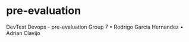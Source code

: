 # pre-evaluation
DevTest Devops - pre-evaluation
    Group 7
    •	Rodrigo Garcia Hernandez
    •	Adrian Clavijo